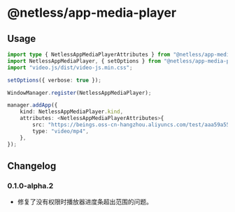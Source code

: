 # @netless/app-media-player

## Usage

```ts
import type { NetlessAppMediaPlayerAttributes } from "@netless/app-media-player";
import NetlessAppMediaPlayer, { setOptions } from "@netless/app-media-player";
import "video.js/dist/video-js.min.css";

setOptions({ verbose: true });

WindowManager.register(NetlessAppMediaPlayer);

manager.addApp({
    kind: NetlessAppMediaPlayer.kind,
    attributes: <NetlessAppMediaPlayerAttributes>{
        src: "https://beings.oss-cn-hangzhou.aliyuncs.com/test/aaa59a55-81ff-45e8-8185-fd72c695def4/1606277539701637%E7%9A%84%E5%89%AF%E6%9C%AC.mp4",
        type: "video/mp4",
    },
});
```

## Changelog

### 0.1.0-alpha.2

-   修复了没有权限时播放器进度条超出范围的问题。
